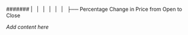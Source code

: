 ####### |   |   |   |   |   |   ├── Percentage Change in Price from Open to Close

*Add content here*